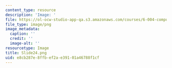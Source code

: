 ```yaml
---
content_type: resource
description: 'Image: '
file: https://ol-ocw-studio-app-qa.s3.amazonaws.com/courses/6-004-computation-structures-spring-2017/e8cb287e8ffbef2ae39101a46788f1cf_Slide24.png
file_type: image/png
image_metadata:
  caption: ''
  credit: ''
  image-alt: ''
resourcetype: Image
title: Slide24.png
uid: e8cb287e-8ffb-ef2a-e391-01a46788f1cf
---
```

